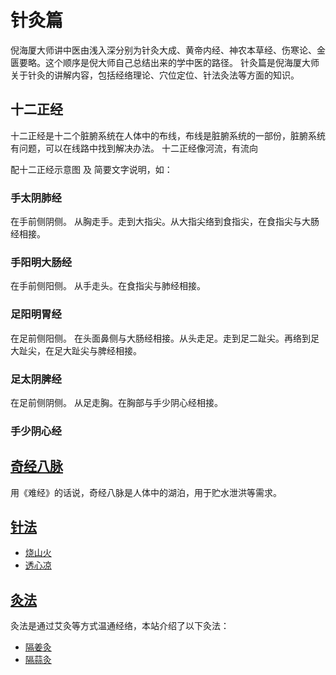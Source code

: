 # 针灸篇

倪海厦大师讲中医由浅入深分别为针灸大成、黄帝内经、神农本草经、伤寒论、金匮要略。这个顺序是倪大师自己总结出来的学中医的路径。
针灸篇是倪海厦大师关于针灸的讲解内容，包括经络理论、穴位定位、针法灸法等方面的知识。

## 十二正经

十二正经是十二个脏腑系统在人体中的布线，布线是脏腑系统的一部份，脏腑系统有问题，可以在线路中找到解决办法。
十二正经像河流，有流向

配十二正经示意图 及 简要文字说明，如：

### 手太阴肺经

在手前侧阴侧。
从胸走手。走到大指尖。从大指尖络到食指尖，在食指尖与大肠经相接。

### 手阳明大肠经

在手前侧阳侧。
从手走头。在食指尖与肺经相接。

### 足阳明胃经

在足前侧阳侧。
在头面鼻侧与大肠经相接。从头走足。走到足二趾尖。再络到足大趾尖，在足大趾尖与脾经相接。

### 足太阴脾经

在足前侧阴侧。
从足走胸。在胸部与手少阴心经相接。

### 手少阴心经



## [奇经八脉](/acupuncture/extraordinary/)

用《难经》的话说，奇经八脉是人体中的湖泊，用于贮水泄洪等需求。

## [针法](/acupuncture/needling/)


- [烧山火](/acupuncture/needling/burning_mountain/)
- [透心凉](/acupuncture/needling/penetrating_cold/)

## [灸法](/acupuncture/moxibustion/)

灸法是通过艾灸等方式温通经络，本站介绍了以下灸法：

- [隔姜灸](/acupuncture/moxibustion/ginger/)
- [隔蒜灸](/acupuncture/moxibustion/garlic/)